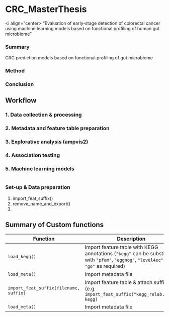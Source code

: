 # CRC_MasterThesis

<i align="center> “Evaluation of early-stage detection of colorectal cancer using machine learning models based on functional profiling of human gut microbiome” </i> 

### Summary
CRC prediction models based on functional profiling of gut microbiome
### Method

### Conclusion

## Workflow

### 1. Data collection & processing

### 2. Metadata and feature table preparation

### 3. Explorative analysis (ampvis2)

### 4. Association testing

### 5. Machine learning models

#

### Set-up & Data preparation

1. import_feat_suffix()
2. remove_name_and_export()
3. 

## Summary of Custom functions

| Function | Description |
| --- | --- |
| `load_kegg()` | Import feature table with KEGG annotations (`"kegg"` can be substituted with `"pfam"`, `"eggnog"`, `"level4ec"` & `"go"` as required) |
| `load_meta()` | Import metadata file |
| `import_feat_suffix(filename, suffix)` | Import feature table & attach suffix (e.g. `import_feat_suffix("kegg_relab.tsv", kegg)` |
| `load_meta()` | Import metadata file |
